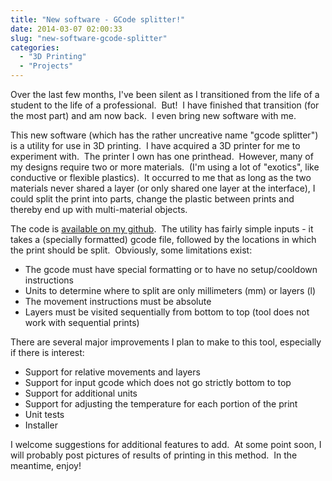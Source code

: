```yaml
---
title: "New software - GCode splitter!"
date: 2014-03-07 02:00:33
slug: "new-software-gcode-splitter"
categories:
  - "3D Printing"
  - "Projects"
---
```


Over the last few months, I've been silent as I transitioned from the life of a student to the life of a professional.  But!  I have finished that transition (for the most part) and am now back.  I even bring new software with me.

This new software (which has the rather uncreative name "gcode splitter") is a utility for use in 3D printing.  I have acquired a 3D printer for me to experiment with.  The printer I own has one printhead.  However, many of my designs require two or more materials.  (I'm using a lot of "exotics", like conductive or flexible plastics).  It occurred to me that as long as the two materials never shared a layer (or only shared one layer at the interface), I could split the print into parts, change the plastic between prints and thereby end up with multi-material objects.

The code is [available on my github](https://github.com/spresse1/gcode-splitter).  The utility has fairly simple inputs - it takes a (specially formatted) gcode file, followed by the locations in which the print should be split.  Obviously, some limitations exist:

*   The gcode must have special formatting or to have no setup/cooldown instructions
*   Units to determine where to split are only millimeters (mm) or layers (l)
*   The movement instructions must be absolute
*   Layers must be visited sequentially from bottom to top (tool does not work with sequential prints)

There are several major improvements I plan to make to this tool, especially if there is interest:

*   Support for relative movements and layers
*   Support for input gcode which does not go strictly bottom to top
*   Support for additional units
*   Support for adjusting the temperature for each portion of the print
*   Unit tests
*   Installer

I welcome suggestions for additional features to add.  At some point soon, I will probably post pictures of results of printing in this method.  In the meantime, enjoy!
